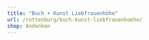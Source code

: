 ```yaml
---
title: "Buch + Kunst Liebfrauenhöhe"
url: /rottenburg/buch-kunst-liebfrauenhoehe/
shop: Andenken
---
```

